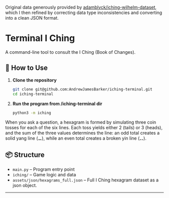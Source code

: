 Original data generously provided by [adamblvck/iching-wilhelm-dataset](https://github.com/adamblvck/iching-wilhelm-dataset/tree/master), which I then refined by correcting data type inconsistencies and converting into a clean JSON format.

# Terminal I Ching

A command-line tool to consult the I Ching (Book of Changes).

## 🌱 How to Use

1. **Clone the repository**

   ```bash
   git clone git@github.com:AndrewJamesBarker/iching-terminal.git
   cd iching-terminal
   ```

2. **Run the program from /iching-terminal dir**

   ```bash
   python3 -m iching

   ```

When you ask a question, a hexagram is formed by simulating three coin tosses for each of the six lines. Each toss yields either 2 (tails) or 3 (heads), and the sum of the three values determines the line: an odd total creates a solid yang line (⚊), while an even total creates a broken yin line (⚋).

## 📦 Structure

* `main.py` – Program entry point
* `iching/` – Game logic and data
* `assets/json/hexagrams_full.json` – Full I Ching hexagram dataset as a json object.


---

